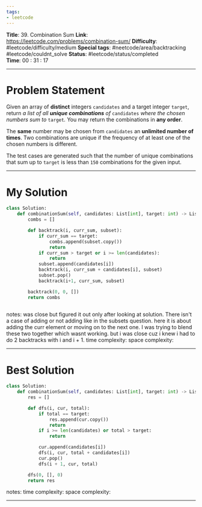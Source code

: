 ```yaml
---
tags:
- leetcode
---
```

**Title**: 39. Combination Sum
**Link**: https://leetcode.com/problems/combination-sum/
**Difficulty**: #leetcode/difficulty/medium 
**Special tags**: #neetcode/area/backtracking #leetcode/couldnt_solve 
**Status**: #leetcode/status/completed  
**Time**: 00 : 31 : 17

---
# Problem Statement
Given an array of **distinct** integers `candidates` and a target integer `target`, return _a list of all **unique combinations** of_ `candidates` _where the chosen numbers sum to_ `target`_._ You may return the combinations in **any order**.

The **same** number may be chosen from `candidates` an **unlimited number of times**. Two combinations are unique if the frequency of at least one of the chosen numbers is different.

The test cases are generated such that the number of unique combinations that sum up to `target` is less than `150` combinations for the given input.

---
# My Solution
```python
class Solution:
    def combinationSum(self, candidates: List[int], target: int) -> List[List[int]]:
        combs = []

        def backtrack(i, curr_sum, subset):
            if curr_sum == target:
                combs.append(subset.copy())
                return
            if curr_sum > target or i >= len(candidates):
                return 
            subset.append(candidates[i])
            backtrack(i, curr_sum + candidates[i], subset)
            subset.pop()
            backtrack(i+1, curr_sum, subset)

        backtrack(0, 0, [])
        return combs
            
```
notes: was close but figured it out only after looking at solution. There isn't a case of adding or not adding like in the subsets question. here it is about adding the curr element or moving on to the next one. I was trying to blend these two together which wasnt working. but i was close cuz i knew i had to do 2 backtracks with i and i + 1.
time complexity: 
space complexity: 

---
# Best Solution
```python
class Solution:
    def combinationSum(self, candidates: List[int], target: int) -> List[List[int]]:
        res = []

        def dfs(i, cur, total):
            if total == target:
                res.append(cur.copy())
                return
            if i >= len(candidates) or total > target:
                return

            cur.append(candidates[i])
            dfs(i, cur, total + candidates[i])
            cur.pop()
            dfs(i + 1, cur, total)

        dfs(0, [], 0)
        return res
```
notes: 
time complexity: 
space complexity: 

---

